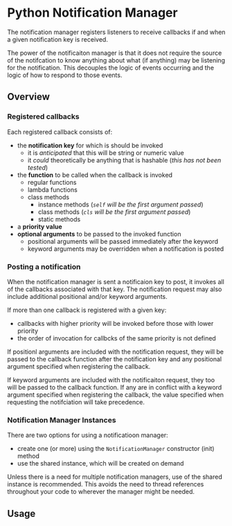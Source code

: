 # Python Notification Manager

The notification manager registers listeners to receive callbacks if and
when a given notification key is received. 

The power of the notificaiton manager is that it does not require the 
source of the notifcation to know anything about what (if anything) may
be listening for the notification.  This decouples the logic of events
occurring and the logic of how to respond to those events.

## Overview

### Registered callbacks
Each registered callback consists of:
  - the **notification key** for which is should be invoked
    - it is *anticipated* that this will be string or numeric value
    - it *could* theoretically be anything that is hashable (*this has not been tested*)
  - the **function** to be called when the callback is invoked
    - regular functions
    - lambda functions
    - class methods
      - instance methods (*`self` will be the first argument passed*)
      - class methods (*`cls` will be the first argument passed*)
      - static methods
  - a **priority value**
  - **optional arguments** to be passed to the invoked function
    - positional arguments will be passed immediately after the keyword
    - keyword arguments may be overridden when a notification is posted
  
### Posting a notification

When the notification manager is sent a notificaion key to post, it invokes
all of the callbacks associated with that key. The notification request may
also include additional positional and/or keyword arguments.

If more than one callback is registered with a given key:
  - callbacks with higher priority will be invoked before those with lower priority
  - the order of invocation for callbcks of the same priority is not defined
  
If positionl arguments are included with the notification request, they will
be passed to the callback function after the notification key and any positional
argument specified when registering the callback.

If keyword arguments are included with the notificaiton request, they too will
be passed to the callback function.  If any are in conflict with a keyword
argument specified when registering the callback, the value specified when
requesting the notifciation will take precedence.

### Notification Manager Instances

There are two options for using a notificatioon manager:
- create one (or more) using the `NotificationManager` constructor (init) method
- use the shared instance, which will be created on demand

Unless there is a need for multiple notification managers, use of the 
shared instance is recommended.  This avoids the need to thread
references throughout your code to wherever the manager might be needed.

## Usage
